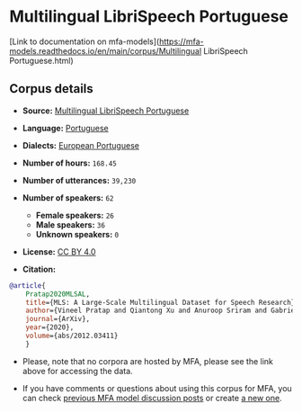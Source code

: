 
# Multilingual LibriSpeech Portuguese

[Link to documentation on mfa-models](https://mfa-models.readthedocs.io/en/main/corpus/Multilingual LibriSpeech Portuguese.html)

## Corpus details

- **Source:** [Multilingual LibriSpeech Portuguese](https://openslr.org/94/)
- **Language:** [Portuguese](https://en.wikipedia.org/wiki/Portuguese_language)
- **Dialects:** [European Portuguese](https://en.wikipedia.org/wiki/European_Portuguese)
- **Number of hours:** `168.45`
- **Number of utterances:** `39,230`
- **Number of speakers:** `62`
  - **Female speakers:** `26`
  - **Male speakers:** `36`
  - **Unknown speakers:** `0`
- **License:** [CC BY 4.0](https://creativecommons.org/licenses/by/4.0/)

- **Citation:**
```bibtex
@article{
	Pratap2020MLSAL,
	title={MLS: A Large-Scale Multilingual Dataset for Speech Research},
	author={Vineel Pratap and Qiantong Xu and Anuroop Sriram and Gabriel Synnaeve and Ronan Collobert},
	journal={ArXiv},
	year={2020},
	volume={abs/2012.03411}
	}
```

- Please, note that no corpora are hosted by MFA, please see the link above for accessing the data.

- If you have comments or questions about using this corpus for MFA, you can check [previous MFA model discussion posts](https://github.com/MontrealCorpusTools/mfa-models/discussions?discussions_q=Multilingual+LibriSpeech+Portuguese) or create [a new one](https://github.com/MontrealCorpusTools/mfa-models/discussions/new).
